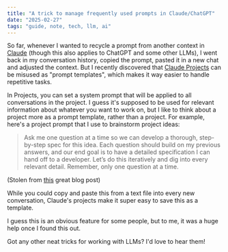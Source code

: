 ```yaml
---
title: "A trick to manage frequently used prompts in Claude/ChatGPT"
date: "2025-02-27"
tags: "guide, note, tech, llm, ai"
---
```


So far, whenever I wanted to recycle a prompt from another context in [Claude](https://www.anthropic.com/claude) (though this also applies to ChatGPT and some other LLMs), I went back in my conversation history, copied the prompt, pasted it in a new chat and adjusted the context. But I recently discovered that [Claude Projects](https://www.anthropic.com/news/projects) can be misused as "prompt templates", which makes it way easier to handle repetitive tasks.

In Projects, you can set a system prompt that will be applied to all conversations in the project. I guess it's supposed to be used for relevant information about whatever you want to work on, but I like to think about a project more as a prompt template, rather than a project. For example, here's a project prompt that I use to brainstorm project ideas:

> Ask me one question at a time so we can develop a thorough, step-by-step spec for this idea. Each question should build on my previous answers, and our end goal is to have a detailed specification I can hand off to a developer. Let’s do this iteratively and dig into every relevant detail. Remember, only one question at a time.

(Stolen from [this](https://harper.blog/2025/02/16/my-llm-codegen-workflow-atm/) great blog post)

While you could copy and paste this from a text file into every new conversation, Claude's projects make it super easy to save this as a template.

I guess this is an obvious feature for some people, but to me, it was a huge help once I found this out.

Got any other neat tricks for working with LLMs? I'd love to hear them!
